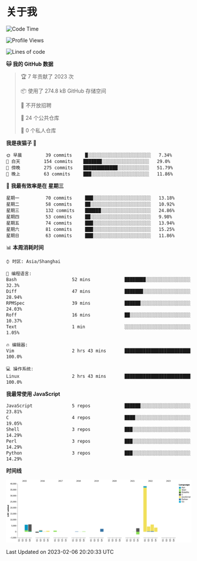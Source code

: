 # 关于我

<!--START_SECTION:waka-->
![Code Time](http://img.shields.io/badge/Code%20Time-725%20hrs%2040%20mins-blue)

![Profile Views](http://img.shields.io/badge/%E4%B8%AA%E4%BA%BA%E8%B5%84%E6%96%99%E8%A7%82%E7%9C%8B%E6%AC%A1%E6%95%B0-0-blue)

![Lines of code](https://img.shields.io/badge/%E4%BB%8E%E3%80%8CHello%20World%E3%80%8D%E8%B5%B7%E6%88%91%E5%B7%B2%E7%BB%8F%E5%86%99%E4%BA%86-70%20Thousand%20%E8%A1%8C%E4%BB%A3%E7%A0%81-blue)

**🐱 我的 GitHub 数据** 

> 🏆 7 年贡献了 2023 次
 > 
> 📦  使用了 274.8 kB GitHub 存储空间 
 > 
> 🚫 不开放招聘
 > 
> 📜 24 个公共仓库 
 > 
> 🔑 0 个私人仓库  
 > 
**我是夜猫子 🦉** 

```text
🌞 早晨         39 commits     █░░░░░░░░░░░░░░░░░░░░░░░░   7.34% 
🌆 白天         154 commits    ███████░░░░░░░░░░░░░░░░░░   29.0% 
🌃 傍晚         275 commits    █████████████░░░░░░░░░░░░   51.79% 
🌙 晚上         63 commits     ███░░░░░░░░░░░░░░░░░░░░░░   11.86%

```
📅 **我最有效率是在 星期三** 

```text
星期一          70 commits     ███░░░░░░░░░░░░░░░░░░░░░░   13.18% 
星期二          58 commits     ██░░░░░░░░░░░░░░░░░░░░░░░   10.92% 
星期三          132 commits    ██████░░░░░░░░░░░░░░░░░░░   24.86% 
星期四          53 commits     ██░░░░░░░░░░░░░░░░░░░░░░░   9.98% 
星期五          74 commits     ███░░░░░░░░░░░░░░░░░░░░░░   13.94% 
星期六          81 commits     ███░░░░░░░░░░░░░░░░░░░░░░   15.25% 
星期日          63 commits     ███░░░░░░░░░░░░░░░░░░░░░░   11.86%

```


📊 **本周消耗时间** 

```text
⌚︎ 时区: Asia/Shanghai

💬 编程语言: 
Bash                     52 mins             ████████░░░░░░░░░░░░░░░░░   32.3% 
Diff                     47 mins             ███████░░░░░░░░░░░░░░░░░░   28.94% 
RPMSpec                  39 mins             ██████░░░░░░░░░░░░░░░░░░░   24.03% 
Roff                     16 mins             ██░░░░░░░░░░░░░░░░░░░░░░░   10.37% 
Text                     1 min               ░░░░░░░░░░░░░░░░░░░░░░░░░   1.05%

🔥 编辑器: 
Vim                      2 hrs 43 mins       █████████████████████████   100.0%

💻 操作系统: 
Linux                    2 hrs 43 mins       █████████████████████████   100.0%

```

**我最常使用 JavaScript** 

```text
JavaScript               5 repos             ██████░░░░░░░░░░░░░░░░░░░   23.81% 
C                        4 repos             ████░░░░░░░░░░░░░░░░░░░░░   19.05% 
Shell                    3 repos             ███░░░░░░░░░░░░░░░░░░░░░░   14.29% 
Perl                     3 repos             ███░░░░░░░░░░░░░░░░░░░░░░   14.29% 
Python                   3 repos             ███░░░░░░░░░░░░░░░░░░░░░░   14.29%

```


**时间线**

![Chart not found](https://raw.githubusercontent.com/Arondight/Arondight/master/charts/bar_graph.png) 


 Last Updated on 2023-02-06 20:20:33 UTC
<!--END_SECTION:waka-->
